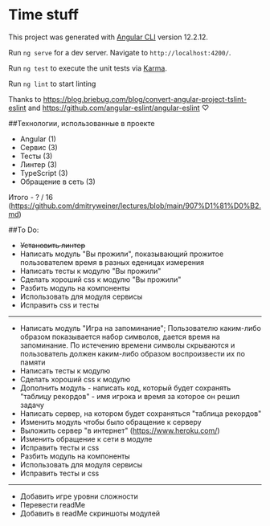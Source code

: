 # Time stuff

This project was generated with [Angular CLI](https://github.com/angular/angular-cli) version 12.2.12.

Run `ng serve` for a dev server. Navigate to `http://localhost:4200/`.

Run `ng test` to execute the unit tests via [Karma](https://karma-runner.github.io).

Run `ng lint` to start linting

Thanks to https://blog.briebug.com/blog/convert-angular-project-tslint-eslint and https://github.com/angular-eslint/angular-eslint ♡

##Технологии, использованные в проекте
* Angular (1)
* Сервис (3)
* Тесты (3)
* Линтер (3)
* TypeScript (3)
* Обращение в сеть (3)

Итого - ? / 16 (https://github.com/dmitryweiner/lectures/blob/main/907%D1%81%D0%B2.md)

##To Do:
* ~~Установить линтер~~
* Написать модуль "Вы прожили", показывающий прожитое пользователем время в разных еденицах измерения
* Написать тесты к модулю "Вы прожили"
* Сделать хороший css к модулю "Вы прожили"
* Разбить модуль на компоненты
* Использовать для модуля сервисы
* Исправить css и тесты
***
* Написать модуль "Игра на запоминание"; Пользователю каким-либо образом показывается набор символов, дается время на запоминание. По истечению времени символы скрываются и пользователь должен каким-либо образом воспроизвести их по памяти
* Написать тесты к модулю
* Сделать хороший css к модулю
* Дополнить модуль - написать код, который будет сохранять "таблицу рекордов" - имя игрока и время за которое он решил задачу
* Написать сервер, на котором будет сохраняться "таблица рекордов"
* Изменить модуль чтобы было обращение к серверу
* Выложить сервер "в интернет" (https://www.heroku.com/)
* Изменить обращение к сети в модуле
* Исправить тесты и css
* Разбить модуль на компоненты
* Использовать для модуля сервисы
* Исправить тесты и css 
*** 
* Добавить игре уровни сложности
* Перевести readMe
* Добавить в readMe скриншоты модулей
